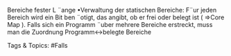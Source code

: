 Bereiche fester L ¨ange
•Verwaltung der statischen Bereiche:
F¨ur jeden Bereich wird ein Bit ben ¨otigt, das angibt, ob er frei oder belegt ist ( ⇒Core Map ).
Falls sich ein Programm ¨uber mehrere Bereiche erstreckt, muss man die Zuordnung
Programm↔belegte Bereiche

   Tags & Topics:
   #Falls